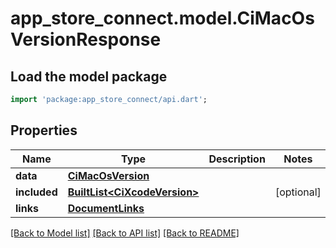 # app_store_connect.model.CiMacOsVersionResponse

## Load the model package
```dart
import 'package:app_store_connect/api.dart';
```

## Properties
Name | Type | Description | Notes
------------ | ------------- | ------------- | -------------
**data** | [**CiMacOsVersion**](CiMacOsVersion.md) |  | 
**included** | [**BuiltList&lt;CiXcodeVersion&gt;**](CiXcodeVersion.md) |  | [optional] 
**links** | [**DocumentLinks**](DocumentLinks.md) |  | 

[[Back to Model list]](../README.md#documentation-for-models) [[Back to API list]](../README.md#documentation-for-api-endpoints) [[Back to README]](../README.md)


